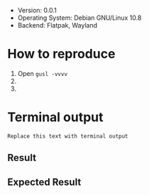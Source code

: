 

<!-- Replace with the right details -->
<!-- Backend May be X11, Wayland, Flatpak, Windows, Mac, etc. -->
* Version: 0.0.1
* Operating System: Debian GNU/Linux 10.8
* Backend: Flatpak, Wayland


# How to reproduce
1. Open `gusl -vvvv`
1.
1.


<!-- Delete this section if you have no terminal output -->
# Terminal output
```
Replace this text with terminal output
```

## Result



## Expected Result


